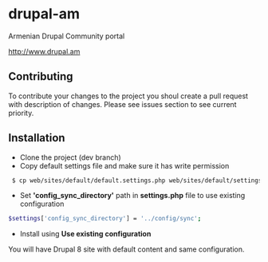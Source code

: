 # drupal-am
Armenian Drupal Community portal

http://www.drupal.am

## Contributing

To contribute your changes to the project you shoul create a pull request with description of changes. Please see issues section to see current priority.

## Installation
- Clone the project (dev branch)
- Copy default settings file and make sure it has write permission
```sh
 $ cp web/sites/default/default.settings.php web/sites/default/settings.php
 ```
 - Set **'config_sync_directory'** path in **settings.php** file to use existing configuration
 ```sh
$settings['config_sync_directory'] = '../config/sync';
```
 - Install using  **Use existing configuration**

You will have Drupal 8 site with default content and same configuration.
